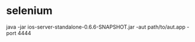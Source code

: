 selenium
========



java -jar ios-server-standalone-0.6.6-SNAPSHOT.jar -aut path/to/aut.app -port 4444
